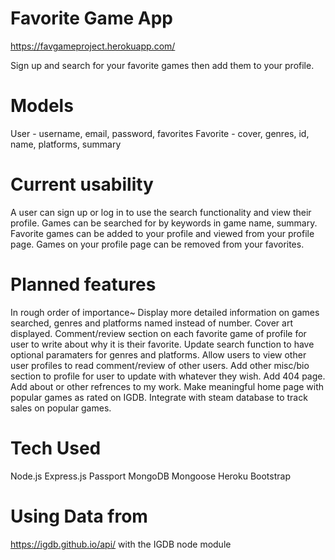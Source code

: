 # Favorite Game App
https://favgameproject.herokuapp.com/

Sign up and search for your favorite games then add them to your profile. 

# Models
User - username, email, password, favorites
Favorite - cover, genres, id, name, platforms, summary

# Current usability
A user can sign up or log in to use the search functionality and view their profile. 
Games can be searched for by keywords in game name, summary. 
Favorite games can be added to your profile and viewed from your profile page. 
Games on your profile page can be removed from your favorites. 

# Planned features
In rough order of importance~
Display more detailed information on games searched, genres and platforms named instead of number. 
Cover art displayed.
Comment/review section on each favorite game of profile for user to write about why it is their favorite.
Update search function to have optional paramaters for genres and platforms. 
Allow users to view other user profiles to read comment/review of other users.
Add other misc/bio section to profile for user to update with whatever they wish.
Add 404 page.
Add about or other refrences to my work.
Make meaningful home page with popular games as rated on IGDB.
Integrate with steam database to track sales on popular games.

# Tech Used
Node.js
Express.js
Passport
MongoDB
Mongoose
Heroku
Bootstrap

# Using Data from
https://igdb.github.io/api/ with the IGDB node module

